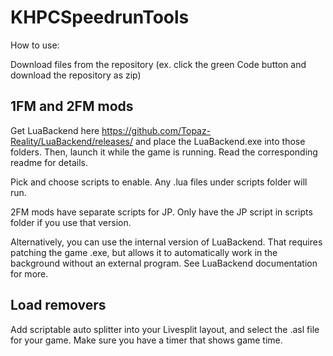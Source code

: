 # KHPCSpeedrunTools

How to use:

Download files from the repository (ex. click the green Code button and download the repository as zip)

## 1FM and 2FM mods
Get LuaBackend here https://github.com/Topaz-Reality/LuaBackend/releases/ and place the LuaBackend.exe into those folders. Then, launch it while the game is running. Read the corresponding readme for details.

Pick and choose scripts to enable. Any .lua files under scripts folder will run.

2FM mods have separate scripts for JP. Only have the JP script in scripts folder if you use that version.

Alternatively, you can use the internal version of LuaBackend. That requires patching the game .exe, but allows it to automatically work in the background without an external program. See LuaBackend documentation for more.

## Load removers
Add scriptable auto splitter into your Livesplit layout, and select the .asl file for your game. Make sure you have a timer that shows game time.